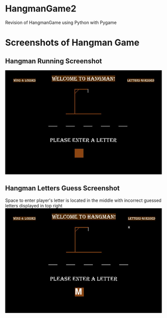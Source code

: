 # HangmanGame2
Revision of HangmanGame using Python with Pygame

# Screenshots of Hangman Game
## Hangman Running Screenshot
![Hangman Running Screenshot](https://github.com/Meghan13/HangmanGame2/blob/master/Screenshots/hangman_screenshot.JPG?raw=true)
## Hangman Letters Guess Screenshot
Space to enter player's letter is located in the middle with incorrect guessed letters displayed in top right
![Hangman Letter Guess Screenshot](https://github.com/Meghan13/HangmanGame2/blob/master/Screenshots/hangman_letter_guess_screenshot.JPG?raw=true)
